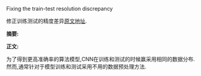 Fixing the train-test resolution discrepancy  

修正训练测试的精度差异[原文地址](https://arxiv.org/pdf/1906.06423v2.pdf).  

**摘要:**

**正文:**

为了得到更高准确率的算法模型,CNN在训练和测试的时候赢采用相同的数据分布.然而,通常针对于模型训练和测试采用不用的数据预处理方法.
